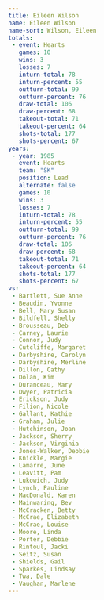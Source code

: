 ```yaml
---
title: Eileen Wilson
name: Eileen Wilson
name-sort: Wilson, Eileen
totals:
 - event: Hearts
   games: 10
   wins: 3
   losses: 7
   inturn-total: 78
   inturn-percent: 55
   outturn-total: 99
   outturn-percent: 76
   draw-total: 106
   draw-percent: 68
   takeout-total: 71
   takeout-percent: 64
   shots-total: 177
   shots-percent: 67
years:
 - year: 1985
   event: Hearts
   team: "SK"
   position: Lead
   alternate: false
   games: 10
   wins: 3
   losses: 7
   inturn-total: 78
   inturn-percent: 55
   outturn-total: 99
   outturn-percent: 76
   draw-total: 106
   draw-percent: 68
   takeout-total: 71
   takeout-percent: 64
   shots-total: 177
   shots-percent: 67
vs:
 - Bartlett, Sue Anne
 - Beaudin, Yvonne
 - Bell, Mary Susan
 - Bildfell, Shelly
 - Brousseau, Deb
 - Carney, Laurie
 - Connor, Judy
 - Cutcliffe, Margaret
 - Darbyshire, Carolyn
 - Darbyshire, Merline
 - Dillon, Cathy
 - Dolan, Kim
 - Duranceau, Mary
 - Dwyer, Patricia
 - Erickson, Judy
 - Filion, Nicole
 - Gallant, Kathie
 - Graham, Julie
 - Hutchinson, Joan
 - Jackson, Sherry
 - Jackson, Virginia
 - Jones-Walker, Debbie
 - Knickle, Margie
 - Lamarre, June
 - Leavitt, Pam
 - Lukowich, Judy
 - Lynch, Pauline
 - MacDonald, Karen
 - Mainwaring, Bev
 - McCracken, Betty
 - McCrae, Elizabeth
 - McCrae, Louise
 - Moore, Linda
 - Porter, Debbie
 - Rintoul, Jacki
 - Seitz, Susan
 - Shields, Gail
 - Sparkes, Lindsay
 - Twa, Dale
 - Vaughan, Marlene
---
```

